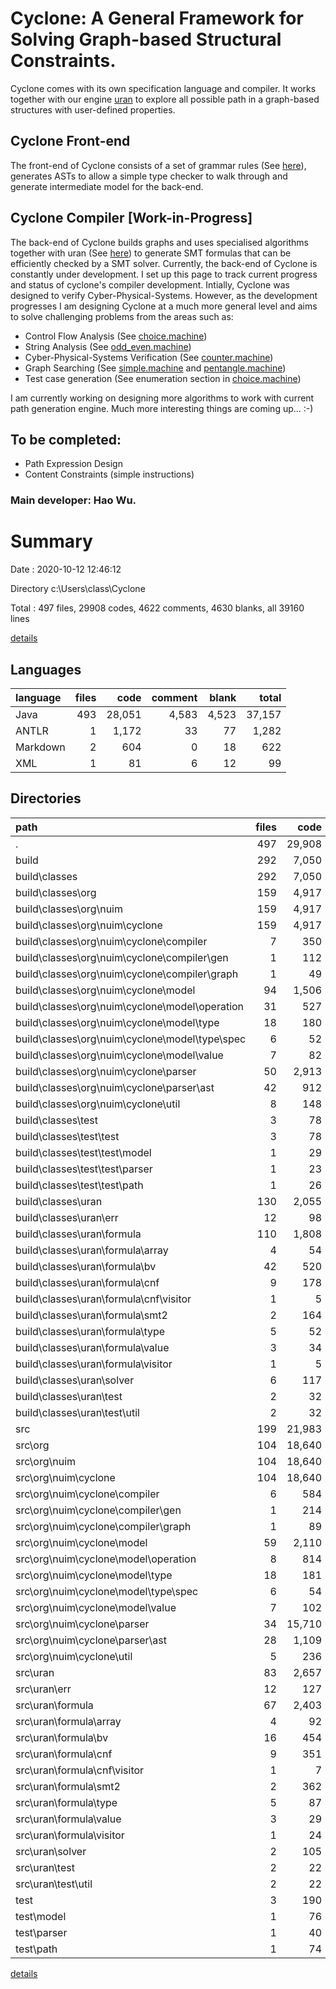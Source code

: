 # Cyclone: A General Framework for Solving Graph-based Structural Constraints.
Cyclone comes with its own specification language and compiler. It works together with our engine [uran](https://github.com/classicwuhao/uran) to explore all possible path 
in a graph-based structures with user-defined properties.

## Cyclone Front-end
The front-end of Cyclone consists of a set of grammar rules (See [here](files/parser/garmmar.txt)), generates ASTs to allow a simple type checker to walk through and generate intermediate model for the back-end.

## Cyclone Compiler [Work-in-Progress]
The back-end of Cyclone builds graphs and uses specialised algorithms together with uran (See [here](https://github.com/classicwuhao/uran)) to generate SMT formulas that can be efficiently checked by a SMT solver. Currently, the back-end of Cyclone is constantly under development. I set up this page to track current progress and status of cyclone's compiler development. Intially, Cyclone was designed to verify Cyber-Physical-Systems. However, as the development progresses I am designing Cyclone at a much more general level and aims to solve challenging problems from the areas such as:
* Control Flow Analysis (See [choice.machine](files/path/choice.machine))
* String Analysis (See [odd_even.machine](files/model/odd_even.machine))
* Cyber-Physical-Systems Verification (See [counter.machine](files/model/counter.machine))
* Graph Searching (See [simple.machine](files/path/simple.machine) and [pentangle.machine](files/path/pentangle.machine))
* Test case generation (See enumeration section in [choice.machine](files/path/choice.machine))

I am currently working on designing more algorithms to work with current path generation engine. Much more interesting things are coming up... :-)

## To be completed:
* Path Expression Design
* Content Constraints (simple instructions)


### Main developer: Hao Wu.

# Summary

Date : 2020-10-12 12:46:12

Directory c:\Users\class\Cyclone

Total : 497 files,  29908 codes, 4622 comments, 4630 blanks, all 39160 lines

[details](details.md)

## Languages
| language | files | code | comment | blank | total |
| :--- | ---: | ---: | ---: | ---: | ---: |
| Java | 493 | 28,051 | 4,583 | 4,523 | 37,157 |
| ANTLR | 1 | 1,172 | 33 | 77 | 1,282 |
| Markdown | 2 | 604 | 0 | 18 | 622 |
| XML | 1 | 81 | 6 | 12 | 99 |

## Directories
| path | files | code | comment | blank | total |
| :--- | ---: | ---: | ---: | ---: | ---: |
| . | 497 | 29,908 | 4,622 | 4,630 | 39,160 |
| build | 292 | 7,050 | 1,142 | 40 | 8,232 |
| build\classes | 292 | 7,050 | 1,142 | 40 | 8,232 |
| build\classes\org | 159 | 4,917 | 1,127 | 30 | 6,074 |
| build\classes\org\nuim | 159 | 4,917 | 1,127 | 30 | 6,074 |
| build\classes\org\nuim\cyclone | 159 | 4,917 | 1,127 | 30 | 6,074 |
| build\classes\org\nuim\cyclone\compiler | 7 | 350 | 0 | 4 | 354 |
| build\classes\org\nuim\cyclone\compiler\gen | 1 | 112 | 0 | 0 | 112 |
| build\classes\org\nuim\cyclone\compiler\graph | 1 | 49 | 0 | 1 | 50 |
| build\classes\org\nuim\cyclone\model | 94 | 1,506 | 0 | 6 | 1,512 |
| build\classes\org\nuim\cyclone\model\operation | 31 | 527 | 0 | 2 | 529 |
| build\classes\org\nuim\cyclone\model\type | 18 | 180 | 0 | 0 | 180 |
| build\classes\org\nuim\cyclone\model\type\spec | 6 | 52 | 0 | 0 | 52 |
| build\classes\org\nuim\cyclone\model\value | 7 | 82 | 0 | 0 | 82 |
| build\classes\org\nuim\cyclone\parser | 50 | 2,913 | 1,127 | 20 | 4,060 |
| build\classes\org\nuim\cyclone\parser\ast | 42 | 912 | 14 | 1 | 927 |
| build\classes\org\nuim\cyclone\util | 8 | 148 | 0 | 0 | 148 |
| build\classes\test | 3 | 78 | 0 | 0 | 78 |
| build\classes\test\test | 3 | 78 | 0 | 0 | 78 |
| build\classes\test\test\model | 1 | 29 | 0 | 0 | 29 |
| build\classes\test\test\parser | 1 | 23 | 0 | 0 | 23 |
| build\classes\test\test\path | 1 | 26 | 0 | 0 | 26 |
| build\classes\uran | 130 | 2,055 | 15 | 10 | 2,080 |
| build\classes\uran\err | 12 | 98 | 0 | 0 | 98 |
| build\classes\uran\formula | 110 | 1,808 | 15 | 10 | 1,833 |
| build\classes\uran\formula\array | 4 | 54 | 0 | 0 | 54 |
| build\classes\uran\formula\bv | 42 | 520 | 0 | 0 | 520 |
| build\classes\uran\formula\cnf | 9 | 178 | 0 | 1 | 179 |
| build\classes\uran\formula\cnf\visitor | 1 | 5 | 0 | 0 | 5 |
| build\classes\uran\formula\smt2 | 2 | 164 | 0 | 6 | 170 |
| build\classes\uran\formula\type | 5 | 52 | 0 | 0 | 52 |
| build\classes\uran\formula\value | 3 | 34 | 0 | 0 | 34 |
| build\classes\uran\formula\visitor | 1 | 5 | 0 | 0 | 5 |
| build\classes\uran\solver | 6 | 117 | 0 | 0 | 117 |
| build\classes\uran\test | 2 | 32 | 0 | 0 | 32 |
| build\classes\uran\test\util | 2 | 32 | 0 | 0 | 32 |
| src | 199 | 21,983 | 3,447 | 4,527 | 29,957 |
| src\org | 104 | 18,640 | 1,991 | 3,521 | 24,152 |
| src\org\nuim | 104 | 18,640 | 1,991 | 3,521 | 24,152 |
| src\org\nuim\cyclone | 104 | 18,640 | 1,991 | 3,521 | 24,152 |
| src\org\nuim\cyclone\compiler | 6 | 584 | 36 | 103 | 723 |
| src\org\nuim\cyclone\compiler\gen | 1 | 214 | 14 | 35 | 263 |
| src\org\nuim\cyclone\compiler\graph | 1 | 89 | 3 | 19 | 111 |
| src\org\nuim\cyclone\model | 59 | 2,110 | 205 | 572 | 2,887 |
| src\org\nuim\cyclone\model\operation | 8 | 814 | 142 | 218 | 1,174 |
| src\org\nuim\cyclone\model\type | 18 | 181 | 12 | 67 | 260 |
| src\org\nuim\cyclone\model\type\spec | 6 | 54 | 3 | 24 | 81 |
| src\org\nuim\cyclone\model\value | 7 | 102 | 4 | 37 | 143 |
| src\org\nuim\cyclone\parser | 34 | 15,710 | 1,735 | 2,777 | 20,222 |
| src\org\nuim\cyclone\parser\ast | 28 | 1,109 | 79 | 254 | 1,442 |
| src\org\nuim\cyclone\util | 5 | 236 | 15 | 69 | 320 |
| src\uran | 83 | 2,657 | 1,385 | 882 | 4,924 |
| src\uran\err | 12 | 127 | 145 | 63 | 335 |
| src\uran\formula | 67 | 2,403 | 1,195 | 797 | 4,395 |
| src\uran\formula\array | 4 | 92 | 6 | 32 | 130 |
| src\uran\formula\bv | 16 | 454 | 370 | 193 | 1,017 |
| src\uran\formula\cnf | 9 | 351 | 128 | 112 | 591 |
| src\uran\formula\cnf\visitor | 1 | 7 | 13 | 8 | 28 |
| src\uran\formula\smt2 | 2 | 362 | 25 | 59 | 446 |
| src\uran\formula\type | 5 | 87 | 61 | 38 | 186 |
| src\uran\formula\value | 3 | 29 | 36 | 7 | 72 |
| src\uran\formula\visitor | 1 | 24 | 12 | 9 | 45 |
| src\uran\solver | 2 | 105 | 45 | 15 | 165 |
| src\uran\test | 2 | 22 | 0 | 7 | 29 |
| src\uran\test\util | 2 | 22 | 0 | 7 | 29 |
| test | 3 | 190 | 27 | 33 | 250 |
| test\model | 1 | 76 | 10 | 12 | 98 |
| test\parser | 1 | 40 | 0 | 8 | 48 |
| test\path | 1 | 74 | 17 | 13 | 104 |

[details](details.md)
